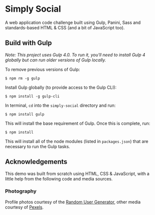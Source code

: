 # Simply Social
A web application code challenge built using Gulp, Panini, Sass and standards-based HTML & CSS (and a bit of JavaScript too).

## Build with Gulp

*Note: This project uses Gulp 4.0. To run it, you'll need to install Gulp 4 globally but can run older versions of Gulp locally.*

To remove previous versions of Gulp:

    $ npm rm -g gulp

Install Gulp globally (to provide access to the Gulp CLI):

    $ npm install -g gulp-cli

In terminal, `cd` into the `simply-social` directory and run:

    $ npm install gulp

This will install the base requirement of Gulp. Once this is complete, run:

    $ npm install

This will install all of the node modules (listed in `packages.json`) that are necessary to run the Gulp tasks.

## Acknowledgements

This demo was built from scratch using HTML, CSS & JavaScript, with a little help from the following code and media sources.

### Photography

Profile photos courtesy of the [Random User Generator](https://www.randomuser.me/photos), other media courtesy of [Pexels](https://www.pexels.com).
